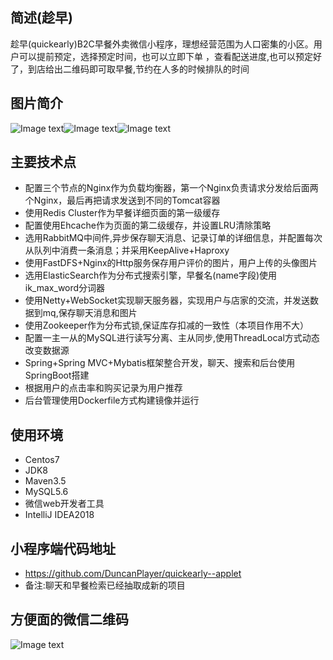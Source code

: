 ## 简述(趁早)
趁早(quickearly)B2C早餐外卖微信小程序，理想经营范围为人口密集的小区。用户可以提前预定，选择预定时间，也可以立即下单
，查看配送进度,也可以预定好了，到店给出二维码即可取早餐,节约在人多的时候排队的时间
## 图片简介
![Image text](https://github.com/DuncanPlayer/quickearly/blob/master/imgposition/img/coupon.JPG)![Image text](https://github.com/DuncanPlayer/quickearly/blob/master/imgposition/img/detail.JPG)![Image text](https://github.com/DuncanPlayer/quickearly/blob/master/imgposition/img/coment.JPG)
## 主要技术点
- 配置三个节点的Nginx作为负载均衡器，第一个Nginx负责请求分发给后面两个Nginx，最后再把请求发送到不同的Tomcat容器
- 使用Redis Cluster作为早餐详细页面的第一级缓存
- 配置使用Ehcache作为页面的第二级缓存，并设置LRU清除策略
- 选用RabbitMQ中间件,异步保存聊天消息、记录订单的详细信息，并配置每次从队列中消费一条消息；并采用KeepAlive+Haproxy
- 使用FastDFS+Nginx的Http服务保存用户评价的图片，用户上传的头像图片
- 选用ElasticSearch作为分布式搜索引擎，早餐名(name字段)使用ik_max_word分词器
- 使用Netty+WebSocket实现聊天服务器，实现用户与店家的交流，并发送数据到mq,保存聊天消息和图片
- 使用Zookeeper作为分布式锁,保证库存扣减的一致性（本项目作用不大）
- 配置一主一从的MySQL进行读写分离、主从同步,使用ThreadLocal方式动态改变数据源
- Spring+Spring MVC+Mybatis框架整合开发，聊天、搜索和后台使用SpringBoot搭建
- 根据用户的点击率和购买记录为用户推荐
- 后台管理使用Dockerfile方式构建镜像并运行
## 使用环境
- Centos7
- JDK8
- Maven3.5
- MySQL5.6
- 微信web开发者工具
- IntelliJ IDEA2018
## 小程序端代码地址
- https://github.com/DuncanPlayer/quickearly--applet
- 备注:聊天和早餐检索已经抽取成新的项目
## 方便面的微信二维码
![Image text](https://github.com/DuncanPlayer/quickearly/blob/master/imgposition/img/sby.JPG)
